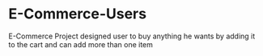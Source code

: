 # E-Commerce-Users
E-Commerce Project designed user to buy anything he wants by adding it to the cart and can add more than one item
